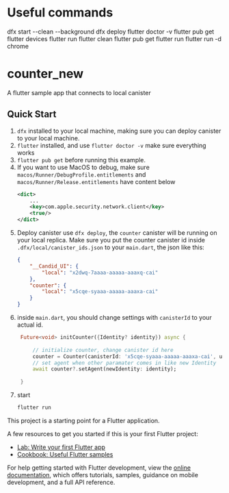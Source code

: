 # Useful commands

dfx start --clean --background
dfx deploy
 flutter doctor -v
flutter pub get
flutter devices
flutter run
flutter clean
flutter pub get
flutter run
flutter run -d chrome
 
# counter_new

A flutter sample app that connects to local canister

## Quick Start
1. `dfx` installed to your local machine, making sure you can deploy canister to your local machine.
2. `flutter` installed, and use `flutter doctor -v` make sure everything works
3. `flutter pub get` before running this example.
4. If you want to use MacOS to debug, make sure `macos/Runner/DebugProfile.entitlements` and `macos/Runner/Release.entitlements` have content below
    ```xml
    <dict>
        ...
        <key>com.apple.security.network.client</key>
        <true/>
    </dict>
    ```
5. Deploy canister use `dfx deploy`, the `counter` canister will be running on your local replica. Make sure you put the counter canister id inside `.dfx/local/canister_ids.json` to your `main.dart`, the json like this:
    ```json
    {
        "__Candid_UI": {
            "local": "x2dwq-7aaaa-aaaaa-aaaxq-cai"
        },
        "counter": {
            "local": "x5cqe-syaaa-aaaaa-aaaxa-cai"
        }
    }
    ```
6. inside `main.dart`, you should change settings with `canisterId` to your actual id.
   ```dart
    Future<void> initCounter({Identity? identity}) async {
        
        // initialize counter, change canister id here
        counter = Counter(canisterId: 'x5cqe-syaaa-aaaaa-aaaxa-cai', url: 'http://localhost:8000');
        // set agent when other paramater comes in like new Identity
        await counter?.setAgent(newIdentity: identity);
        
    }
   ```
7. start
    ```bash
    flutter run
    ```

This project is a starting point for a Flutter application.

A few resources to get you started if this is your first Flutter project:

- [Lab: Write your first Flutter app](https://docs.flutter.dev/get-started/codelab)
- [Cookbook: Useful Flutter samples](https://docs.flutter.dev/cookbook)

For help getting started with Flutter development, view the
[online documentation](https://docs.flutter.dev/), which offers tutorials,
samples, guidance on mobile development, and a full API reference.
